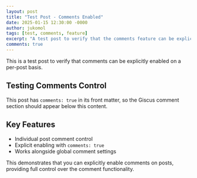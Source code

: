 ```yaml
---
layout: post
title: "Test Post - Comments Enabled"
date: 2025-01-15 12:30:00 -0000
author: jukomol
tags: [test, comments, feature]
excerpt: "A test post to verify that the comments feature can be explicitly enabled on individual posts."
comments: true
---
```


This is a test post to verify that comments can be explicitly enabled on a per-post basis.

## Testing Comments Control

This post has `comments: true` in its front matter, so the Giscus comment section should appear below this content.

## Key Features

- Individual post comment control
- Explicit enabling with `comments: true`
- Works alongside global comment settings

This demonstrates that you can explicitly enable comments on posts, providing full control over the comment functionality.